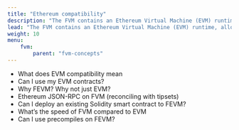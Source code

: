 ```yaml
---
title: "Ethereum compatibility"
description: "The FVM contains an Ethereum Virtual Machine (EVM) runtime, allowing Ethereum and Solidity developers to run their contracts on the FVM with little to no modifications. This page details what exactly this EVM-compatibility means, and any other information that Ethereum developers may need to build applications on the FVM."
lead: "The FVM contains an Ethereum Virtual Machine (EVM) runtime, allowing Ethereum and Solidity developers to run their contracts on the FVM with little to no modifications. This page details what exactly this EVM-compatibility means, and any other information that Ethereum developers may need to build applications on the FVM."
weight: 10
menu:
    fvm:
        parent: "fvm-concepts"
---
```


- What does EVM compatibility mean
- Can I use my EVM contracts?
- Why FEVM? Why not just EVM?
- Ethereum JSON-RPC on FVM (reconciling with tipsets)
- Can I deploy an existing Solidity smart contract to FEVM?
- What’s the speed of FVM compared to EVM
- Can I use precompiles on FEVM?
